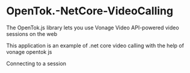 # OpenTok.-NetCore-VideoCalling
The OpenTok.js library lets you use Vonage Video API-powered video sessions on the web

This application is an example of .net core video calling with the help of vonage opentok js 
 
Connecting to a session   
